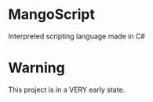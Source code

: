 # MangoScript
Interpreted scripting language made in C#

# Warning
This project is in a VERY early state. 
